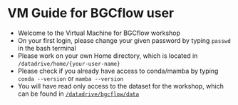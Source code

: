# VM Guide for BGCflow user
- Welcome to the Virtual Machine for BGCflow workshop
- On your first login, please change your given password by typing `passwd` in the bash terminal
- Please work on your own Home directory, which is located in `/datadrive/home/{your-user-name}`
- Please check if you already have access to conda/mamba by typing `conda --version` or `mamba --version`
- You will have read only access to the dataset for the workshop, which can be found in [`/datadrive/bgcflow/data`](/datadrive/bgcflow/data)